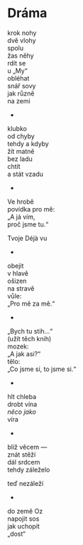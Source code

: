 Dráma
=====

krok nohy  
dvě vlohy  
spolu  
žas něhy  
rdít se  
u „My“  
obléhat  
snář sovy  
jak různě  
na zemi

*

klubko  
od chyby  
tehdy a kdyby  
žít matně  
bez ladu  
chtít  
a stát vzadu

*

Ve hrobě  
povídka pro mě:  
„A já vím,  
proč jsme tu.“

Tvoje Déjà vu

*

obejit  
v hlavě  
ošizen  
na stravě  
vůle:  
„Pro mě za mě.“

*

„Bych tu stih...“  
(užít těch knih)  
mozek:  
„A jak asi?“  
tělo:  
„Co jsme si, to jsme si.“

*

hlt chleba  
drobt vína  
*něco jako*  
víra

*

blíž věcem —  
znát stěží  
dál srdcem  
tehdy záleželo

teď nezáleží

*

do země Oz  
napojit sos  
jak uchopit  
„dost“


